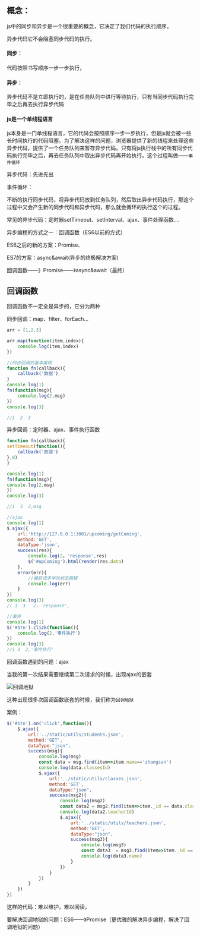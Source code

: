 ## 概念：

js中的同步和异步是一个很重要的概念，它决定了我们代码的执行顺序，

异步代码它不会阻塞同步代码的执行。

#### 同步：

代码按照书写顺序一步一步执行，

#### 异步：

异步代码不是立即执行的，是在任务队列中进行等待执行，只有当同步代码执行完毕之后再去执行异步代码

#### js是一个单线程语言

js本身是一门单线程语言，它的代码会按照顺序一步一步执行，但是js就会被一些长时间执行的代码阻塞。为了解决这样的问题，浏览器提供了新的线程来处理这些异步代码，提供了一个任务队列来暂存异步代码。只有将js执行栈中的所有同步代码执行完毕之后，再去任务队列中取出异步代码再开始执行。这个过程叫做——`事件循环`

异步代码：先进先出

事件循环：

不断的执行同步代码，将异步代码放到任务队列，然后取出异步代码执行，那这个过程中又会产生新的同步代码和异步代码，那么就会循环的执行这个的过程。

常见的异步代码：定时器setTimeout、setInterval、ajax、事件处理函数....

异步编程的方式之一：回调函数（ES6以前的方式）

ES6之后的新的方案：Promise、

ES7的方案：async&await(异步的终极解决方案)

回调函数——》Promise——》async&await（最终）

## 回调函数

回调函数不一定全是异步的，它分为两种

同步回调：map、filter、forEach...

```js
arr = [1,2,3]

arr.map(function(item,index){
	console.log(item,index)
})

//同步回调的基本案例
function fn(callback){
    callback('数据')
}
console.log(1)
fn(function(msg){
    console.log(2,msg)
})
console.log(3)

//1  2  3
```

异步回调：定时器、ajax、事件执行函数

```js
function fn(callback){
setTimeout(function(){
    callback('数据')
},0)
}

console.log(1)
fn(function(msg){
console.log(2,msg)
})
console.log(3)

//1  3  2,msg

//ajax
console.log(1)
$.ajax({
    url:'http://127.0.0.1:3001/upcoming/getComing',
    method:'GET',
    dataType:'json',
    success(res){
        console.log(2，'response',res)
        $('#upComing').html(render(res.data)
    },
    error(err){
        //捕获请求中的状态报错
        console.log(err)
    }
})
console.log(3)
// 1  3   2，'response',

//事件
console.log(1)
$('#btn').click(function(){
    console.log(2,'事件执行')
})
console.log(3)
//1 3  2,'事件执行'
```

回调函数遇到的问题：ajax

当我的第一次结果需要继续第二次请求的时候，出现ajax的嵌套

![回调地狱](https://woniumd.oss-cn-hangzhou.aliyuncs.com/web/zhangxiao/202304052133746.jpg)

这种出现很多次回调函数嵌套的时候，我们称为`回调地狱`

案例：

```js
$('#btn').on('click',function(){
    $.ajax({
        url:'../static/utils/students.json',
        method:'GET',
        dataType:"json",
        success(msg){
            console.log(msg)
            const data = msg.find(item=>item.name=='zhangsan')
            console.log(data.classesId)
            $.ajax({
                url:'../static/utils/classes.json',
                method:'GET',
                dataType:"json",
                success(msg2){
                    console.log(msg2)
                    const data2 = msg2.find(item=>item._id == data.classesId)
                    console.log(data2.teacherId)
                    $.ajax({
                        url:'../static/utils/teachers.json',
                        method:'GET',
                        dataType:"json",
                        success(msg3){
                            console.log(msg3)
                            const data3  = msg3.find(item=>item._id == data2.teacherId)
                            console.log(data3.name)
                        }
                    })
                }
            })
        }
    })
})
```

这样的代码：难以维护，难以阅读，

要解决回调地狱的问题：ES6——》Promise（更优雅的解决异步编程，解决了回调地狱的问题）
